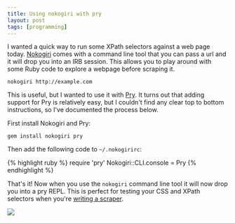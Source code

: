 ```yaml
---
title: Using nokogiri with pry
layout: post
tags: [programming]
---
```


I wanted a quick way to run some XPath selectors against a web page today. [Nokogiri](http://www.nokogiri.org/) comes with a command line tool that you can pass a url and it will drop you into an IRB session. This allows you to play around with some Ruby code to explore a webpage before scraping it.

    nokogiri http://example.com

This is useful, but I wanted to use it with [Pry](http://pryrepl.org/). It turns out that adding support for Pry is relatively easy, but I couldn't find any clear top to bottom instructions, so I've documented the process below.

First install Nokogiri and Pry:

    gem install nokogiri pry

Then add the following code to `~/.nokogirirc`:

{% highlight ruby %}
require 'pry'
Nokogiri::CLI.console = Pry
{% endhighlight %}

That's it! Now when you use the `nokogiri` command line tool it will now drop you into a pry REPL. This is perfect for testing your CSS and XPath selectors when you're [writing a scraper](https://www.chrismytton.uk/2015/01/19/web-scraping-with-ruby/).

<noscript>
<a href="https://asciinema.org/a/88853" target="_blank"><img src="https://asciinema.org/a/88853.png" /></a>
</noscript>
<script type="text/javascript" src="https://asciinema.org/a/88853.js" id="asciicast-88853" async></script>
